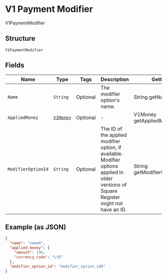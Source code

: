 
# V1 Payment Modifier

V1PaymentModifier

## Structure

`V1PaymentModifier`

## Fields

| Name | Type | Tags | Description | Getter |
|  --- | --- | --- | --- | --- |
| `Name` | `String` | Optional | The modifier option's name. | String getName() |
| `AppliedMoney` | [`V1Money`](/doc/models/v1-money.md) | Optional | - | V1Money getAppliedMoney() |
| `ModifierOptionId` | `String` | Optional | The ID of the applied modifier option, if available. Modifier options applied in older versions of Square Register might not have an ID. | String getModifierOptionId() |

## Example (as JSON)

```json
{
  "name": "name0",
  "applied_money": {
    "amount": 196,
    "currency_code": "LYD"
  },
  "modifier_option_id": "modifier_option_id6"
}
```

